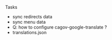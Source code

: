 Tasks
* sync redirects data
* sync menu data
* Q: how to configure cagov-google-translate ?
* translations.json